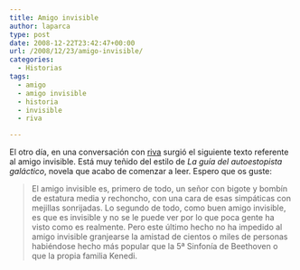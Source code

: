 ```yaml
---
title: Amigo invisible
author: laparca
type: post
date: 2008-12-22T23:42:47+00:00
url: /2008/12/23/amigo-invisible/
categories:
  - Historias
tags:
  - amigo
  - amigo invisible
  - historia
  - invisible
  - riva

---
```

El otro día, en una conversación con <a href="http://www.thangtar.es/" target="_blank">riva</a> surgió el siguiente texto referente al amigo invisible. Está muy teñido del estilo de _La guía del autoestopista galáctico_, novela que acabo de comenzar a leer. Espero que os guste:

> El amigo invisible es, primero de todo, un señor con bigote y bombín de estatura media y rechoncho, con una cara de esas simpáticas con mejillas sonrijadas. Lo segundo de todo, como buen amigo invisible, es que es invisible y no se le puede ver por lo que poca gente ha visto como es realmente. Pero este último hecho no ha impedido al amigo invisible granjearse la amistad de cientos o miles de personas habiéndose hecho más popular que la 5ª Sinfonía de Beethoven o que la propia familia Kenedi.